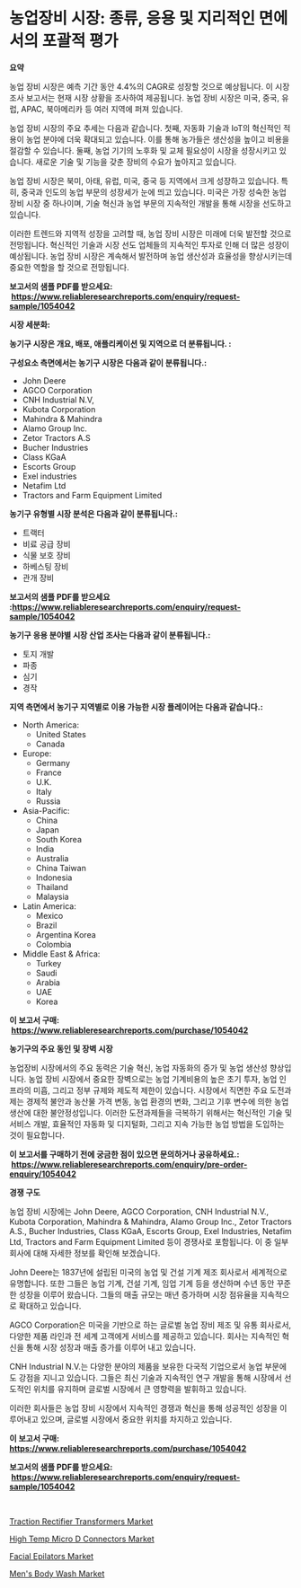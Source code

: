 <p><h1>농업장비 시장: 종류, 응용 및 지리적인 면에서의 포괄적 평가</h1></p><p><strong>요약</strong></p>
<p><p>농업 장비 시장은 예측 기간 동안 4.4%의 CAGR로 성장할 것으로 예상됩니다. 이 시장 조사 보고서는 현재 시장 상황을 조사하여 제공됩니다. 농업 장비 시장은 미국, 중국, 유럽, APAC, 북아메리카 등 여러 지역에 퍼져 있습니다. </p><p>농업 장비 시장의 주요 추세는 다음과 같습니다. 첫째, 자동화 기술과 IoT의 혁신적인 적용이 농업 분야에 더욱 확대되고 있습니다. 이를 통해 농가들은 생산성을 높이고 비용을 절감할 수 있습니다. 둘째, 농업 기기의 노후화 및 교체 필요성이 시장을 성장시키고 있습니다. 새로운 기술 및 기능을 갖춘 장비의 수요가 높아지고 있습니다.</p><p>농업 장비 시장은 북미, 아태, 유럽, 미국, 중국 등 지역에서 크게 성장하고 있습니다. 특히, 중국과 인도의 농업 부문의 성장세가 눈에 띄고 있습니다. 미국은 가장 성숙한 농업 장비 시장 중 하나이며, 기술 혁신과 농업 부문의 지속적인 개발을 통해 시장을 선도하고 있습니다.</p><p>이러한 트렌드와 지역적 성장을 고려할 때, 농업 장비 시장은 미래에 더욱 발전할 것으로 전망됩니다. 혁신적인 기술과 시장 선도 업체들의 지속적인 투자로 인해 더 많은 성장이 예상됩니다. 농업 장비 시장은 계속해서 발전하며 농업 생산성과 효율성을 향상시키는데 중요한 역할을 할 것으로 전망됩니다.</p></p>
<p><strong>보고서의 샘플 PDF를 받으세요: &nbsp;<a href="https://www.reliableresearchreports.com/enquiry/request-sample/1054042">https://www.reliableresearchreports.com/enquiry/request-sample/1054042</a></strong></p>
<p><strong>시장 세분화:</strong></p>
<p><strong> 농기구 시장은 개요, 배포, 애플리케이션 및 지역으로 더 분류됩니다. :</strong></p>
<p><strong>구성요소 측면에서는 농기구 시장은 다음과 같이 분류됩니다.:</strong></p>
<p><ul><li>John Deere</li><li>AGCO Corporation</li><li>CNH Industrial N.V,</li><li>Kubota Corporation</li><li>Mahindra & Mahindra</li><li>Alamo Group Inc.</li><li>Zetor Tractors A.S</li><li>Bucher Industries</li><li>Class KGaA</li><li>Escorts Group</li><li>Exel industries</li><li>Netafim Ltd</li><li>Tractors and Farm Equipment Limited</li></ul></p>
<p><strong> 농기구 유형별 시장 분석은 다음과 같이 분류됩니다.:</strong></p>
<p><ul><li>트랙터</li><li>비료 공급 장비</li><li>식물 보호 장비</li><li>하베스팅 장비</li><li>관개 장비</li></ul></p>
<p><strong>보고서의 샘플 PDF를 받으세요 :<a href="https://www.reliableresearchreports.com/enquiry/request-sample/1054042">https://www.reliableresearchreports.com/enquiry/request-sample/1054042</a></strong></p>
<p><strong> 농기구 응용 분야별 시장 산업 조사는 다음과 같이 분류됩니다.:</strong></p>
<p><ul><li>토지 개발</li><li>파종</li><li>심기</li><li>경작</li></ul></p>
<p><strong>지역 측면에서 농기구 지역별로 이용 가능한 시장 플레이어는 다음과 같습니다.:</strong></p>
<p><ul>
    <li>
        North America:
        <ul>
            <li>United States</li>
            <li>Canada</li>
        </ul>
    </li>
    <li>
        Europe:
        <ul>
            <li>Germany</li>
            <li>France</li>
            <li>U.K.</li>
            <li>Italy</li>
            <li>Russia</li>
        </ul>
    </li>
    <li>
        Asia-Pacific:
        <ul>
            <li>China</li>
            <li>Japan</li>
            <li>South Korea</li>
            <li>India</li>
            <li>Australia</li>
            <li>China Taiwan</li>
            <li>Indonesia</li>
            <li>Thailand</li>
            <li>Malaysia</li>
        </ul>
    </li>
    <li>
        Latin America:
        <ul>
            <li>Mexico</li>
            <li>Brazil</li>
            <li>Argentina Korea</li>
            <li>Colombia</li>
        </ul>
    </li>
    <li>
        Middle East & Africa:
        <ul>
            <li>Turkey</li>
            <li>Saudi</li>
            <li>Arabia</li>
            <li>UAE</li>
            <li>Korea</li>
        </ul>
    </li>
    </ul></p>
<p><strong>이 보고서 구매: &nbsp;<a href="https://www.reliableresearchreports.com/purchase/1054042">https://www.reliableresearchreports.com/purchase/1054042</a></strong></p>
<p><strong>농기구의 주요 동인 및 장벽 시장</strong></p>
<p><p>농업장비 시장에서의 주요 동력은 기술 혁신, 농업 자동화의 증가 및 농업 생산성 향상입니다. 농업 장비 시장에서 중요한 장벽으로는 농업 기계비용의 높은 초기 투자, 농업 인프라의 미흡, 그리고 정부 규제와 제도적 제한이 있습니다. 시장에서 직면한 주요 도전과제는 경제적 불안과 농산물 가격 변동, 농업 환경의 변화, 그리고 기후 변수에 의한 농업 생산에 대한 불안정성입니다. 이러한 도전과제들을 극복하기 위해서는 혁신적인 기술 및 서비스 개발, 효율적인 자동화 및 디지털화, 그리고 지속 가능한 농업 방법을 도입하는 것이 필요합니다.</p></p>
<p><strong>이 보고서를 구매하기 전에 궁금한 점이 있으면 문의하거나 공유하세요.: &nbsp;<a href="https://www.reliableresearchreports.com/enquiry/pre-order-enquiry/1054042">https://www.reliableresearchreports.com/enquiry/pre-order-enquiry/1054042</a></strong></p>
<p><strong>경쟁 구도</strong></p>
<p><p>농업 장비 시장에는 John Deere, AGCO Corporation, CNH Industrial N.V., Kubota Corporation, Mahindra & Mahindra, Alamo Group Inc., Zetor Tractors A.S., Bucher Industries, Class KGaA, Escorts Group, Exel Industries, Netafim Ltd, Tractors and Farm Equipment Limited 등이 경쟁사로 포함됩니다. 이 중 일부 회사에 대해 자세한 정보를 확인해 보겠습니다.</p><p>John Deere는 1837년에 설립된 미국의 농업 및 건설 기계 제조 회사로서 세계적으로 유명합니다. 또한 그들은 농업 기계, 건설 기계, 임업 기계 등을 생산하며 수년 동안 꾸준한 성장을 이루어 왔습니다. 그들의 매출 규모는 매년 증가하며 시장 점유율을 지속적으로 확대하고 있습니다.</p><p>AGCO Corporation은 미국을 기반으로 하는 글로벌 농업 장비 제조 및 유통 회사로서, 다양한 제품 라인과 전 세계 고객에게 서비스를 제공하고 있습니다. 회사는 지속적인 혁신을 통해 시장 성장과 매출 증가를 이루어 내고 있습니다.</p><p>CNH Industrial N.V.는 다양한 분야의 제품을 보유한 다국적 기업으로서 농업 부문에도 강점을 지니고 있습니다. 그들은 최신 기술과 지속적인 연구 개발을 통해 시장에서 선도적인 위치를 유지하며 글로벌 시장에서 큰 영향력을 발휘하고 있습니다.</p><p>이러한 회사들은 농업 장비 시장에서 지속적인 경쟁과 혁신을 통해 성공적인 성장을 이루어내고 있으며, 글로벌 시장에서 중요한 위치를 차지하고 있습니다.</p></p>
<p><strong>이 보고서 구매: &nbsp; <a href="https://www.reliableresearchreports.com/purchase/1054042">https://www.reliableresearchreports.com/purchase/1054042</a></strong></p>
<p><strong>보고서의 샘플 PDF를 받으세요: &nbsp;<a href="https://www.reliableresearchreports.com/enquiry/request-sample/1054042">https://www.reliableresearchreports.com/enquiry/request-sample/1054042</a></strong><strong></strong></p>
<p>&nbsp;</p>
<p><p><a href="https://issuu.com/reportprime-2/docs/traction-rectifier-transformers-market-size-2030.p">Traction Rectifier Transformers Market</a></p><p><a href="https://issuu.com/reportprime-2/docs/high-temp-micro-d-connectors-market-size-2030.pptx">High Temp Micro D Connectors Market</a></p><p><a href="https://github.com/lataunyatinikmelvin59ilbd0dv/Market-Research-Report-List-1/blob/main/facial-epilators-market.md">Facial Epilators Market</a></p><p><a href="https://github.com/JameTravis/Market-Research-Report-List-4/blob/main/mens-body-wash-market.md">Men's Body Wash Market</a></p></p>